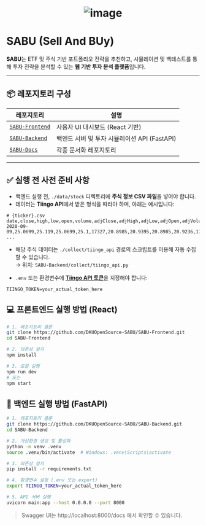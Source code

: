 <h1 align="center">
  
  ![image](https://github.com/user-attachments/assets/0888af51-a82c-439e-a5c1-4f85326e6a35)
  
</h1>

# SABU (Sell And BUy)

**SABU**는 ETF 및 주식 기반 포트폴리오 전략을 추천하고, 시뮬레이션 및 백테스트를 통해 투자 전략을 분석할 수 있는 **웹 기반 투자 분석 플랫폼**입니다.

---

## 📦 레포지토리 구성

| 레포지토리 | 설명 |
|------------|------|
| [`SABU-Frontend`](https://github.com/DKUOpenSource-SABU/Frontend) | 사용자 UI 대시보드 (React 기반) |
| [`SABU-Backend`](https://github.com/DKUOpenSource-SABU/Backend)  | 백엔드 서버 및 투자 시뮬레이션 API (FastAPI) |
| [`SABU-Docs`](https://github.com/DKUOpenSource-SABU/Docs) | 각종 문서화 레포지토리 |

---

## ✅ 실행 전 사전 준비 사항

- 백엔드 실행 전, `./data/stock` 디렉토리에 **주식 정보 CSV 파일**을 넣어야 합니다.
- 데이터는 **Tiingo API**에서 받은 형식을 따라야 하며, 아래는 예시입니다:

```
# {ticker}.csv
date,close,high,low,open,volume,adjClose,adjHigh,adjLow,adjOpen,adjVolume,divCash,splitFactor
2020-09-09,25.0699,25.119,25.0699,25.1,17327,20.8985,20.9395,20.8985,20.9236,17327,0.0,1.0
...
```

- 해당 주식 데이터는 `./collect/tiingo_api` 경로의 스크립트를 이용해 자동 수집할 수 있습니다.  
  → 위치: `SABU-Backend/collect/tiingo_api.py`

- `.env` 또는 환경변수에 [**Tiingo API 토큰**](https://www.tiingo.com/)을 지정해야 합니다:
```
TIINGO_TOKEN=your_actual_token_here
```


## 💻 프론트엔드 실행 방법 (React)

```bash
# 1. 레포지토리 클론
git clone https://github.com/DKUOpenSource-SABU/SABU-Frontend.git
cd SABU-Frontend

# 2. 의존성 설치
npm install

# 3. 로컬 실행
npm run dev
# 또는
npm start
```

## 🐍 백엔드 실행 방법 (FastAPI)
```bash
# 1. 레포지토리 클론
git clone https://github.com/DKUOpenSource-SABU/SABU-Backend.git
cd SABU-Backend

# 2. 가상환경 생성 및 활성화
python -m venv .venv
source .venv/bin/activate  # Windows: .venv\Scripts\activate

# 3. 의존성 설치
pip install -r requirements.txt

# 4. 환경변수 설정 (.env 또는 export)
export TIINGO_TOKEN=your_actual_token_here

# 5. API 서버 실행
uvicorn main:app --host 0.0.0.0 --port 8000

```

> Swagger UI는 http://localhost:8000/docs 에서 확인할 수 있습니다.

